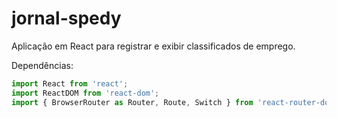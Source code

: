 # jornal-spedy
Aplicação em React para registrar e exibir classificados de emprego.

Dependências:

```js
import React from 'react';
import ReactDOM from 'react-dom';
import { BrowserRouter as Router, Route, Switch } from 'react-router-dom';
```
